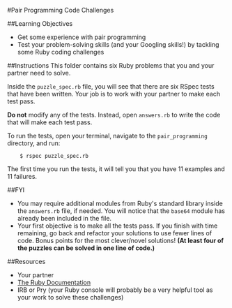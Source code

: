 #Pair Programming Code Challenges

##Learning Objectives
- Get some experience with pair programming
- Test your problem-solving skills (and your Googling skills!) by tackling some Ruby coding challenges

##Instructions
This folder contains six Ruby problems that you and your partner need to solve.

Inside the `puzzle_spec.rb` file, you will see that there are six RSpec tests that have been written.  Your job is to work with your partner to make each test pass.  

**Do not** modify any of the tests.  Instead, open `answers.rb` to write the code that will make each test pass.

To run the tests, open your terminal, navigate to the `pair_programming` directory, and run:

```
    $ rspec puzzle_spec.rb
```

The first time you run the tests, it will tell you that you have 11 examples and 11 failures.

##FYI
- You may require additional modules from Ruby's standard library inside the `answers.rb` file, if needed.  You will notice that the `base64` module has already been included in the file.
- Your first objective is to make all the tests pass.  If you finish with time remaining, go back and refactor your solutions to use fewer lines of code.  Bonus points for the most clever/novel solutions! **(At least four of the puzzles can be solved in one line of code.)**

##Resources
- Your partner
- [The Ruby Documentation](http://ruby-doc.org/)
- IRB or Pry (your Ruby console will probably be a very helpful tool as your work to solve these challenges)
